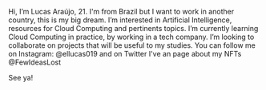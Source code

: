 Hi, I’m Lucas Araújo, 21. I'm from Brazil but I want to work in another country, this is my big dream.
I’m interested in Artificial Intelligence, resources for Cloud Computing and pertinents topics.
I’m currently learning Cloud Computing in practice, by working in a tech company.
I’m looking to collaborate on projects that will be useful to my studies.
You can follow me on Instagram: @ellucas019 and on Twitter I've an page about my NFTs @FewIdeasLost

See ya!
